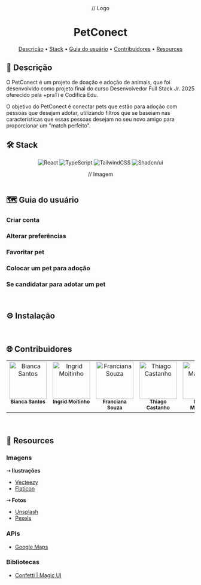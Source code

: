 <div align="center">// Logo</div>
<h1 align="center">PetConect</h1>

<p align="center">
  <a href="#descrição">Descrição</a> •
  <a href="#stack">Stack</a> •
  <a href="#guia-do-usuário">Guia do usuário</a> •
  <a href="#contribuidores">Contribuidores</a> •
  <a href="#resources">Resources</a>
</p>

## 📄 Descrição
O PetConect é um projeto de doação e adoção de animais, que foi desenvolvido como projeto final do curso Desenvolvedor Full Stack Jr. 2025 oferecido pela +praTi e Codifica Edu.

O objetivo do PetConect é conectar pets que estão para adoção com pessoas que desejam adotar, utilizando filtros que se baseiam nas características que essas pessoas desejam no seu novo amigo para proporcionar um "match perfeito".

## 🛠️ Stack
<div align="center">

![React](https://img.shields.io/badge/react-%2320232a.svg?style=for-the-badge&logo=react&logoColor=%2361DAFB)
![TypeScript](https://img.shields.io/badge/typescript-%23007ACC.svg?style=for-the-badge&logo=typescript&logoColor=white)
![TailwindCSS](https://img.shields.io/badge/tailwindcss-%2338B2AC.svg?style=for-the-badge&logo=tailwind-css&logoColor=white)
![Shadcn/ui](https://img.shields.io/badge/shadcn/ui-8A2BE2?style=for-the-badge&2F&logo=shadcnui&color=131316)

</div>

<div align="center">// Imagem</div>

<br>

## 🗺️ Guia do usuário
### Criar conta

### Alterar preferências

### Favoritar pet

### Colocar um pet para adoção

### Se candidatar para adotar um pet

<br>

## ⚙️ Instalação

<br>

## 🌐 Contribuidores
<!-- ALL-CONTRIBUTORS-LIST:START - Do not remove or modify this section -->
<!-- prettier-ignore-start -->
<!-- markdownlint-disable -->
<table>
  <tbody>
    <tr>
      <td align="center" valign="top" width="14.28%"><a href="https://github.com/biancassantos"><img src="https://avatars.githubusercontent.com/u/155983111?v=4?s=100" width="100px;" alt="Bianca Santos"/><br /><sub><b>Bianca Santos</b></sub></a><br /></td>
      <td align="center" valign="top" width="14.28%"><a href="https://github.com/ingridmoitinho"><img src="https://avatars.githubusercontent.com/u/146016740?v=4?s=100" width="100px;" alt="Ingrid Moitinho"/><br /><sub><b>Ingrid Moitinho</b></sub></a><br /></td>
      <td align="center" valign="top" width="14.28%"><a href="https://github.com/FranSouzaS"><img src="https://avatars.githubusercontent.com/u/112528600?v=4?s=100" width="100px;" alt="Franciana Souza"/><br /><sub><b>Franciana Souza</b></sub></a><br /></td>
      <td align="center" valign="top" width="14.28%"><a href="https://github.com/Castanh0"><img src="https://avatars.githubusercontent.com/u/186810903?v=4?s=100" width="100px;" alt="Thiago Castanho"/><br /><sub><b>Thiago Castanho</b></sub></a><br /></td>
      <td align="center" valign="top" width="14.28%"><a href="https://github.com/DanyAxeDev"><img src="https://avatars.githubusercontent.com/u/105491214?v=4?s=100" width="100px;" alt="Daniel Machado"/><br /><sub><b>Daniel Machado</b></sub></a><br /></td>
      <td align="center" valign="top" width="14.28%"><a href="https://github.com/cauavittor"><img src="https://avatars.githubusercontent.com/u/191415926?v=4?s=100" width="100px;" alt="Cauã Vittor"/><br /><sub><b>Cauã Vittor</b></sub></a><br /></td>
    <td align="center" valign="top" width="14.28%"><a href="https://github.com/jvictor-vic"><img src="https://avatars.githubusercontent.com/u/202987949?v=4?s=100" width="100px;" alt="João Victor"/><br /><sub><b>João Victor</b></sub></a><br /></td>
    </tr>
  </tbody>
</table>

<br>

## 🧩 Resources
### Imagens
**➝ Ilustrações**
- [Vecteezy](https://www.vecteezy.com/)
- [Flaticon](https://www.flaticon.com/)

**➝ Fotos**
- [Unsplash](https://unsplash.com/)
- [Pexels](https://www.pexels.com/)

### APIs
- [Google Maps](https://developers.google.com/maps/documentation/javascript)

### Bibliotecas
- [Confetti | Magic UI](https://magicui.design/docs/components/confetti)
